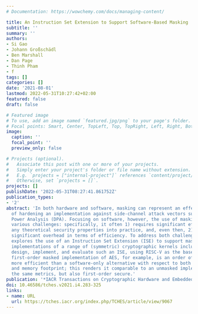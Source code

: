 ```yaml
---
# Documentation: https://wowchemy.com/docs/managing-content/

title: An Instruction Set Extension to Support Software-Based Masking
subtitle: ''
summary: ''
authors:
- Si Gao
- Johann Großschädl
- Ben Marshall
- Dan Page
- Thinh Pham
- f
tags: []
categories: []
date: '2021-08-01'
lastmod: 2022-05-31T10:27:42+02:00
featured: false
draft: false

# Featured image
# To use, add an image named `featured.jpg/png` to your page's folder.
# Focal points: Smart, Center, TopLeft, Top, TopRight, Left, Right, BottomLeft, Bottom, BottomRight.
image:
  caption: ''
  focal_point: ''
  preview_only: false

# Projects (optional).
#   Associate this post with one or more of your projects.
#   Simply enter your project's folder or file name without extension.
#   E.g. `projects = ["internal-project"]` references `content/project/deep-learning/index.md`.
#   Otherwise, set `projects = []`.
projects: []
publishDate: '2022-05-31T08:27:41.861752Z'
publication_types:
- '2'
abstract: 'In both hardware and software, masking can represent an effective means
  of hardening an implementation against side-channel attack vectors such as Differential
  Power Analysis (DPA). Focusing on software, however, the use of masking can present
  various challenges: specifically, it often 1) requires significant effort to translate
  any theoretical security properties into practice, and, even then, 2) imposes a
  significant overhead in terms of efficiency. To address both challenges, this paper
  explores the use of an Instruction Set Extension (ISE) to support masking in software-based
  implementations of a range of (symmetric) cryptographic kernels including AES: we
  design, implement, and evaluate such an ISE, using RISC-V as the base ISA. Our ISE-supported
  first-order masked implementation of AES, for example, is an order of magnitude
  more efficient than a software-only alternative with respect to both execution latency
  and memory footprint; this renders it comparable to an unmasked implementation using
  the same metrics, but also first-order secure.'
publication: '*IACR Transactions on Cryptographic Hardware and Embedded Systems*'
doi: 10.46586/tches.v2021.i4.283-325
links:
- name: URL
  url: https://tches.iacr.org/index.php/TCHES/article/view/9067
---
```


